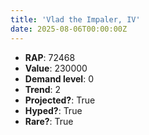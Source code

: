 ```yaml
---
title: 'Vlad the Impaler, IV'
date: 2025-08-06T00:00:00Z
---
```

- **RAP**: 72468
- **Value**: 230000
- **Demand level**: 0
- **Trend**: 2
- **Projected?**: True
- **Hyped?**: True
- **Rare?**: True
